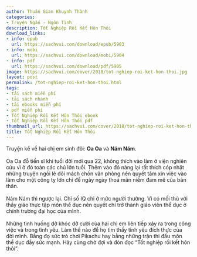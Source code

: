 ```yaml
---
author: Thuấn Gian Khuynh Thành
categories:
- Truyện Ngắn - Ngôn Tình
description: Tốt Nghiệp Rồi Kết Hôn Thôi
download_links:
- info: epub
  url: https://sachvui.com/download/epub/5903
- info: mobi
  url: https://sachvui.com/download/mobi/5904
- info: pdf
  url: https://sachvui.com/download/pdf/5905
image: https://sachvui.com/cover/2018/tot-nghiep-roi-ket-hon-thoi.jpg
layout: post
permalink: /tot-nghiep-roi-ket-hon-thoi.html
tags:
- tải sách miễn phí
- tải sách nhanh
- tải ebooks miễn phí
- pdf miễn phí
- Tốt Nghiệp Rồi Kết Hôn Thôi ebook
- Tốt Nghiệp Rồi Kết Hôn Thôi pdf
thumbnail_url: https://sachvui.com/cover/2018/tot-nghiep-roi-ket-hon-thoi.jpg
title: Tốt Nghiệp Rồi Kết Hôn Thôi
---
```


 <div class="item-desc text-justify"> <p>Truyện kể về hai chị em sinh đôi: <strong>Oa Oa</strong> và <strong>Nám Nám</strong>.<br><br>Oa Oa đỗ tiến sĩ khi tuổi đời mới qua 22, không thích vào làm ở viện nghiên cứu vì ở đó toàn các chú lớn tuổi. Thêm vào đó nàng lại rất thích cóp nhặt những truyện ngồi lê đôi mách chốn văn phòng nên quyết tâm xin việc vào làm cho một công ty lớn chỉ để ngày ngày thoả mãn niềm đam mê của bản thân.<br><br>Nám Nám thì ngược lại. Chỉ số IQ chỉ ở mức người thường. Vì có mối thù với thầy giáo thực tập môn thể dục nên quyết chí trở thành giáo viên thể dục ở chính trường đại học của mình.<br><br>Những tình huống dở khóc dở cười của hai chị em liên tiếp xảy ra trong công việc và trong tình yêu. Làm thế nào để họ tìm thấy tình yêu đích thực của đời mình. Bằng đọ sức trò chơi Pikachu hay bằng những trận thi đấu môn thể dục đầy sức mạnh. Hãy cùng chờ đợi và đón đọc “Tốt nghiệp rồi kết hôn thôi”.</p> </div>
